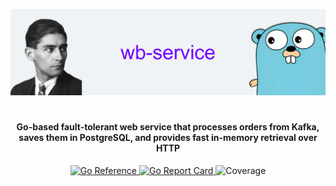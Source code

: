 ![wb-service banner](assets/banner.png)
<h1>
<h4 align="center">Go-based fault-tolerant web service that processes orders from Kafka, saves them in PostgreSQL, and provides fast in-memory retrieval over HTTP</h4>

<p align="center">
  <a href="https://pkg.go.dev/github.com/Pur1st2EpicONE/WBTECH-sample-microservice">
    <img src="https://pkg.go.dev/badge/github.com/Pur1st2EpicONE/WBTECH-sample-microservice.svg" alt="Go Reference">
  </a>
  <a href="https://goreportcard.com/report/github.com/Pur1st2EpicONE/WBTECH-sample-microservice">
    <img src="https://goreportcard.com/badge/github.com/Pur1st2EpicONE/WBTECH-sample-microservice" alt="Go Report Card">
  </a>
  <img src="https://img.shields.io/badge/coverage-70.2%25_-blue?style=flat-square&color=%23007D9C" alt="Coverage">
</p>

